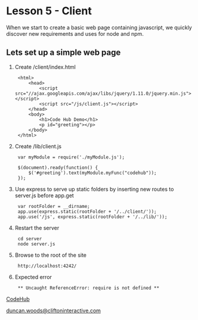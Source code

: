 Lesson 5 - Client
=================

When we start to create a basic web page containing javascript, we quickly discover new requirements and uses for node and npm.

Lets set up a simple web page
-----------------------------

1. Create /client/index.html

        <html>
            <head>
                <script src="//ajax.googleapis.com/ajax/libs/jquery/1.11.0/jquery.min.js"></script>
                <script src="/js/client.js"></script>
            </head>
            <body>
                <h1>Code Hub Demo</h1>
                <p id="greeting"></p>
            </body>
        </html>


2. Create /lib/client.js

        var myModule = require('./myModule.js');

        $(document).ready(function() {
            $('#greeting').text(myModule.myFunc("codehub"));
        });


3. Use express to serve up static folders by inserting new routes to server.js before app.get

        var rootFolder = __dirname;
        app.use(express.static(rootFolder + '/../client/'));
        app.use('/js', express.static(rootFolder + '/../lib/'));


4. Restart the server

        cd server
        node server.js


5. Browse to the root of the site

        http://localhost:4242/

6. Expected error

        ** Uncaught ReferenceError: require is not defined **


[CodeHub](http://www.codehub.org.uk/)

<duncan.woods@cliftoninteractive.com>